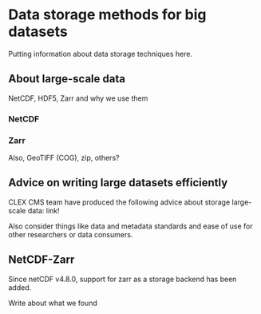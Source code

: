 # Data storage methods for big datasets

Putting information about data storage techniques here.

## About large-scale data

NetCDF, HDF5, Zarr and why we use them

### NetCDF

### Zarr

Also, GeoTIFF (COG), zip, others?

## Advice on writing large datasets efficiently

CLEX CMS team have produced the following advice about storage large-scale data:
link!

Also consider things like data and metadata standards and ease of use for other researchers or data consumers.

## NetCDF-Zarr

Since netCDF v4.8.0, support for zarr as a storage backend has been added.

Write about what we found
